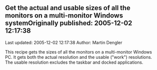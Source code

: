 ## Get the actual and usable sizes of all the monitors on a multi-monitor Windows systemOriginally published: 2005-12-02 12:17:38 
Last updated: 2005-12-02 12:17:38 
Author: Martin Dengler 
 
This recipe gets the sizes of all the monitors on a multi-monitor Windows PC.  It gets both the actual resolution and the usable ("work") resolutions.  The usable resolution excludes the taskbar and docked applications.